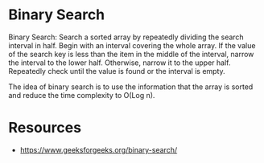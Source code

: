 # Binary Search

Binary Search: Search a sorted array by repeatedly dividing the search interval in half. Begin with an interval covering the whole array. If the value of the search key is less than the item in the middle of the interval, narrow the interval to the lower half. Otherwise, narrow it to the upper half. Repeatedly check until the value is found or the interval is empty.

The idea of binary search is to use the information that the array is sorted and reduce the time complexity to O(Log n). 


# Resources
- https://www.geeksforgeeks.org/binary-search/